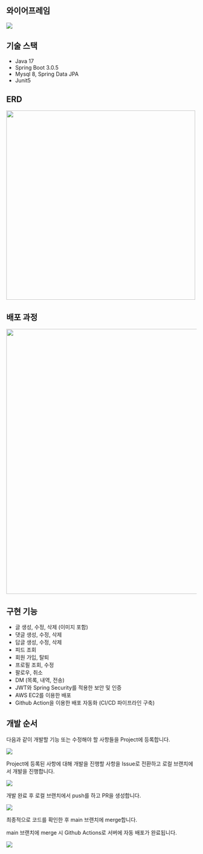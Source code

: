 ## 와이어프레임

<img src="https://github.com/gxdxx-new/numble-instagram/assets/35963403/a0f80bb3-1eca-4021-aa5c-60e944e7cb28" wdith="500">

## 기술 스택

- Java 17
- Spring Boot 3.0.5
- Mysql 8, Spring Data JPA
- Junit5

## ERD

<img src="https://github.com/gxdxx-new/numble-instagram/assets/35963403/0c29ebd5-9449-46fb-9848-796fc1030524" width="500">

## 배포 과정

<img src="https://github.com/gxdxx-new/numble-instagram/assets/35963403/dd2e6402-69ed-48dc-991a-ad5e5c39c5a6" width="700">

## 구현 기능

- 글 생성, 수정, 삭제 (이미지 포함)
- 댓글 생성, 수정, 삭제
- 답글 생성, 수정, 삭제
- 피드 조회
- 회원 가입, 탈퇴
- 프로필 조회, 수정
- 팔로우, 취소
- DM (목록, 내역, 전송)
- JWT와 Spring Security를 적용한 보안 및 인증
- AWS EC2를 이용한 배포
- Github Action을 이용한 배포 자동화 (CI/CD 파이프라인 구축)

## 개발 순서

다음과 같이 개발할 기능 또는 수정해야 할 사항들을 Project에 등록합니다.

<img src="https://github.com/gxdxx-new/numble-instagram/assets/35963403/1eb006ad-150b-400d-b5c1-5753c8318479">

Project에 등록된 사항에 대해 개발을 진행할 사항을 Issue로 전환하고 로컬 브랜치에서 개발을 진행합니다.

<img src="https://github.com/gxdxx-new/numble-instagram/assets/35963403/fb61a3e1-3614-4c6b-b80b-1de00f96d4fd">

개발 완료 후 로컬 브랜치에서 push를 하고 PR을 생성합니다.

<img src="https://github.com/gxdxx-new/numble-instagram/assets/35963403/b6dbd195-4bbb-4a9c-aec0-dc275c2376cd">

최종적으로 코드를 확인한 후 main 브랜치에 merge합니다.

main 브랜치에 merge 시 Github Actions로 서버에 자동 배포가 완료됩니다.

<img src="https://github.com/gxdxx-new/numble-instagram/assets/35963403/b9c34cd2-f6a5-4be0-9d1a-a095958f701f">
